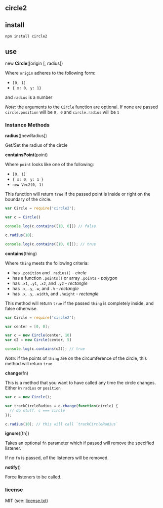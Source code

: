 ## circle2

## install

```
npm install circle2
```

## use

new __Circle__([origin [, radius])

Where `origin` adheres to the following form:

 * `[0, 1]`
 * `{ x: 0, y: 1}`

and `radius` is a number

_Note:_ the arguments to the `Circle` function are optional. If none are passed `circle.position` will be `0, 0` and `circle.radius` will be `1`


### Instance Methods

__radius__([newRadius])

Get/Set the radius of the circle

__containsPoint__(point)

Where `point` looks like one of the following:

 * `[0, 1]`
 * `{ x: 0, y: 1 }`
 * `new Vec2(0, 1)`
  
This function will return `true` if the passed point is inside or right on the boundary of the circle.

```javascript
var Circle = require('circle2');

var c = Circle()

console.log(c.contains([10, 0])) // false

c.radius(10);

console.log(c.contains([10, 0])); // true
```

__contains__(thing)

Where `thing` meets the following criteria:

 * has `.position` and `.radius()` - _circle_
 * has a function `.points()` or array `.points` - _polygon_
 * has `.x1`, `.y1`, `.x2`, and `.y2` - _rectangle_
 * has `.x`, `.y`, `.w`, and `.h` - _rectangle_
 * has `.x`, `.y`, `.width`, and `.height` - _rectangle_

This method will return `true` if the passed `thing` is completely inside, and false otherwise.

```javascript
var Circle = require('circle2');

var center = [0, 0];

var c = new Circle(center, 10)
var c2 = new Circle(center, 5)

console.log(c.contains(c2)); // true
```

_Note_: if the points of `thing` are on the circumference of the circle, this method will return `true`

__change__(fn)

This is a method that you want to have called any time the circle changes.  Either in `radius` or `position`

```javascript
var c = new Circle();

var trackCircleRadius = c.change(function(circle) {
  // do stuff. c === circle
});

c.radius(10); // this will call `trackCircleRadius`
```

__ignore__([fn])

Takes an optional `fn` parameter which if passed will remove the specified listener.

If no `fn` is passed, _all_ the listeners will be removed. 

__notify__()

Force listeners to be called.

### license

MIT (see: [license.txt](blob/master/license.txt))
